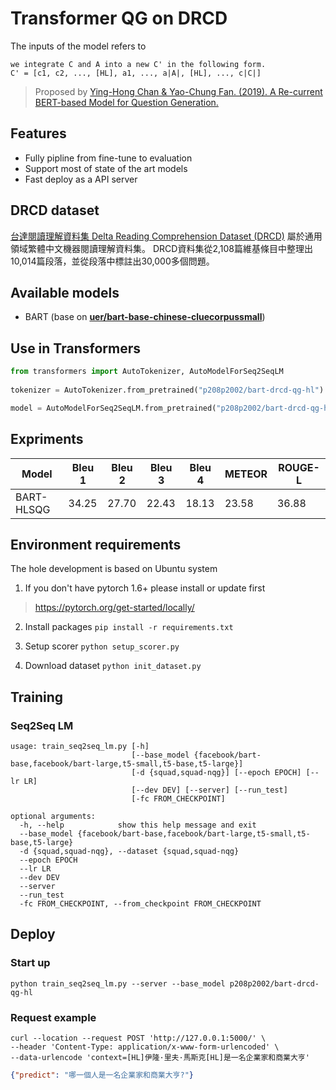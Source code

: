 # Transformer QG on DRCD
The inputs of the model refers to 
```
we integrate C and A into a new C' in the following form.
C' = [c1, c2, ..., [HL], a1, ..., a|A|, [HL], ..., c|C|]
```
> Proposed by [Ying-Hong Chan & Yao-Chung Fan. (2019). A Re-current BERT-based Model for Question Generation.](https://www.aclweb.org/anthology/D19-5821/)

## Features
- Fully pipline from fine-tune to evaluation
- Support most of state of the art models
- Fast deploy as a API server

## DRCD dataset
[台達閱讀理解資料集 Delta Reading Comprehension Dataset (DRCD)](https://github.com/DRCKnowledgeTeam/DRCD) 屬於通用領域繁體中文機器閱讀理解資料集。 DRCD資料集從2,108篇維基條目中整理出10,014篇段落，並從段落中標註出30,000多個問題。

## Available models
- BART (base on **[uer/bart-base-chinese-cluecorpussmall](https://huggingface.co/uer/bart-base-chinese-cluecorpussmall)**)

## Use in Transformers
```python
from transformers import AutoTokenizer, AutoModelForSeq2SeqLM
  
tokenizer = AutoTokenizer.from_pretrained("p208p2002/bart-drcd-qg-hl")

model = AutoModelForSeq2SeqLM.from_pretrained("p208p2002/bart-drcd-qg-hl")
```

## Expriments
Model             |Bleu 1|Bleu 2|Bleu 3|Bleu 4|METEOR|ROUGE-L|
------------------|------|------|------|------|------|-------|
BART-HLSQG        |34.25 |27.70 |22.43 |18.13 |23.58 |36.88  |

## Environment requirements
The hole development is based on Ubuntu system

1. If you don't have pytorch 1.6+ please install or update first
> https://pytorch.org/get-started/locally/

2. Install packages `pip install -r requirements.txt`

3. Setup scorer `python setup_scorer.py`

5. Download dataset `python init_dataset.py`

## Training
### Seq2Seq LM
```
usage: train_seq2seq_lm.py [-h]
                           [--base_model {facebook/bart-base,facebook/bart-large,t5-small,t5-base,t5-large}]
                           [-d {squad,squad-nqg}] [--epoch EPOCH] [--lr LR]
                           [--dev DEV] [--server] [--run_test]
                           [-fc FROM_CHECKPOINT]

optional arguments:
  -h, --help            show this help message and exit
  --base_model {facebook/bart-base,facebook/bart-large,t5-small,t5-base,t5-large}
  -d {squad,squad-nqg}, --dataset {squad,squad-nqg}
  --epoch EPOCH
  --lr LR
  --dev DEV
  --server
  --run_test
  -fc FROM_CHECKPOINT, --from_checkpoint FROM_CHECKPOINT
```

## Deploy
### Start up
```
python train_seq2seq_lm.py --server --base_model p208p2002/bart-drcd-qg-hl
```
### Request example
```
curl --location --request POST 'http://127.0.0.1:5000/' \
--header 'Content-Type: application/x-www-form-urlencoded' \
--data-urlencode 'context=[HL]伊隆·里夫·馬斯克[HL]是一名企業家和商業大亨'
```
```json
{"predict": "哪一個人是一名企業家和商業大亨?"}
```
